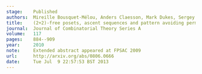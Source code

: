 ```yaml
---
stage:    Published
authors:  Mireille Bousquet-Mélou, Anders Claesson, Mark Dukes, Sergey Kitaev
title:    (2+2)-free posets, ascent sequences and pattern avoiding permutations
journal:  Journal of Combinatorial Theory Series A
volume:   117
pages:    884--909
year:     2010
note:     Extended abstract appeared at FPSAC 2009
url:      http://arxiv.org/abs/0806.0666
date:     Tue Jul  9 22:57:53 BST 2013
---
```

